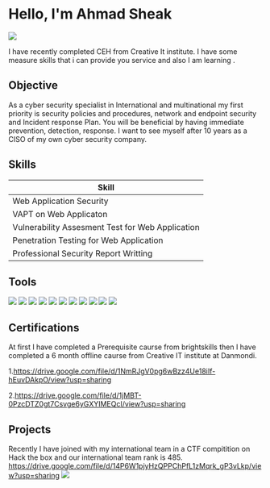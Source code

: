 # Hello, I'm Ahmad Sheak 
<a href="https://www.linkedin.com/in/ahmad-sheak-6a8595288/"><img src="https://img.shields.io/badge/-LinkedIn-0072b1?&style=for-the-badge&logo=linkedin&logoColor=white" /></a>


I have recently completed CEH from Creative It institute. I have some measure skills that i can provide you service and also I am learning .

## Objective

As a cyber security specialist in International and multinational my first priority is security policies and procedures, network and endpoint security and Incident response Plan. You will be beneficial by having immediate prevention, detection, response. I want to see myself after 10 years as a CISO of my own cyber security company.

## Skills

| Skill                                         
|-----------------------------------------------
| Web Application Security                      
| VAPT on Web Applicaton
| Vulnerability Assesment Test for Web Application     
| Penetration Testing for Web Application   
| Professional Security Report Writting 

## Tools

<div>
     <img src="https://img.shields.io/badge/-Burp_Suite-FF5733?style=for-the-badge&logo=Burp_Suite&logoColor=white" />
     <img src="https://img.shields.io/badge/-Suricata-EF3B2D?&style=for-the-badge&logo=Suricata&logoColor=white" />
       <img src="https://img.shields.io/badge/-Zeek-777BB4?&style=for-the-badge&logo=Zeek&logoColor=white" />
       <img src="https://img.shields.io/badge/-OWASP_ZAP-8A2BE2?style=for-the-badge&logo=OWASP&logoColor=white" />
<img src="https://img.shields.io/badge/-Nmap-2C2D72?style=for-the-badge&logo=Nmap&logoColor=white" />
<img src="https://img.shields.io/badge/-Metasploit-EE5A24?style=for-the-badge&logo=Metasploit&logoColor=white" />
<img src="https://img.shields.io/badge/-Nessus-0095D5?style=for-the-badge&logo=Nessus&logoColor=white" />
<img src="https://img.shields.io/badge/-Acunetix-0080FF?style=for-the-badge&logo=Acunetix&logoColor=white" />
<img src="https://img.shields.io/badge/-Sqlmap-FFD700?style=for-the-badge&logo=Python&logoColor=white" />
<img src="https://img.shields.io/badge/-BeEF-8B0000?style=for-the-badge&logo=javascript&logoColor=white" />
<img src="https://img.shields.io/badge/-Snort-222222?style=for-the-badge&logo=Snort&logoColor=white" />

    
  
</div>


## Certifications
At first I have completed a Prerequisite caurse from brightskills then I have completed  a 6 month offline caurse from Creative IT institute at Danmondi.

 1.https://drive.google.com/file/d/1NmRJgV0pg6wBzz4Ue18iIf-hEuvDAkpO/view?usp=sharing

 2.https://drive.google.com/file/d/1jMBT-0PzcDTZ0gt7Csvge6yGXYIMEQcI/view?usp=sharing

## Projects
Recently I have joined with my international team in a CTF compitition on Hack the box and our international team rank is 485.
 https://drive.google.com/file/d/14P6W1pjyHzQPPChPfL1zMqrk_gP3vLkp/view?usp=sharing <img src="https://img.shields.io/badge/-Hack_The_Box-3498DB?style=for-the-badge&logoColor=white" />

